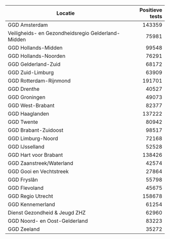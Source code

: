 | Locatie | Positieve tests |
|---------|----------------:|
| GGD Amsterdam                            | 143359 |
| Veiligheids- en Gezondheidsregio Gelderland-Midden | 75981 |
| GGD Hollands-Midden                      | 99548 |
| GGD Hollands-Noorden                     | 76291 |
| GGD Gelderland-Zuid                      | 68172 |
| GGD Zuid-Limburg                         | 63909 |
| GGD Rotterdam-Rijnmond                   | 191701 |
| GGD Drenthe                              | 40527 |
| GGD Groningen                            | 49073 |
| GGD West-Brabant                         | 82377 |
| GGD Haaglanden                           | 137222 |
| GGD Twente                               | 80942 |
| GGD Brabant-Zuidoost                     | 98517 |
| GGD Limburg-Noord                        | 72168 |
| GGD IJsselland                           | 52528 |
| GGD Hart voor Brabant                    | 138426 |
| GGD Zaanstreek/Waterland                 | 42574 |
| GGD Gooi en Vechtstreek                  | 27864 |
| GGD Fryslân                              | 55798 |
| GGD Flevoland                            | 45675 |
| GGD Regio Utrecht                        | 158678 |
| GGD Kennemerland                         | 61254 |
| Dienst Gezondheid & Jeugd ZHZ            | 62960 |
| GGD Noord- en Oost-Gelderland            | 83223 |
| GGD Zeeland                              | 35272 |
